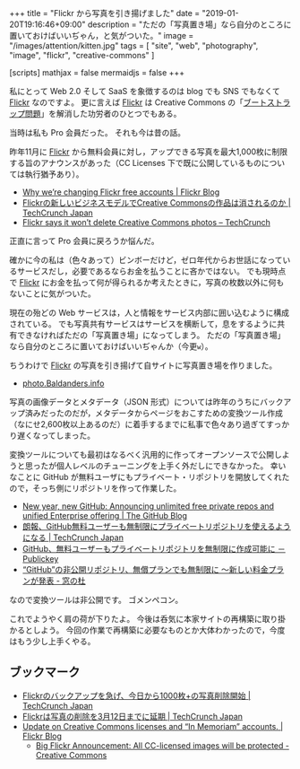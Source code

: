 +++
title = "Flickr から写真を引き揚げました"
date = "2019-01-20T19:16:46+09:00"
description = "ただの「写真置き場」なら自分のところに置いておけばいいぢゃん，と気がついた。"
image = "/images/attention/kitten.jpg"
tags = [ "site", "web", "photography", "image", "flickr", "creative-commons" ]

[scripts]
  mathjax = false
  mermaidjs = false
+++

私にとって Web 2.0 そして SaaS を象徴するのは blog でも SNS でもなくて [Flickr] なのですよ。
更に言えば [Flickr] は Creative Commons の「[ブートストラップ問題](https://mag.osdn.jp/03/09/29/0955208 "クリエイティヴ・コモンズに関する悲観的な見解 | OSDN Magazine")」を解消した功労者のひとつでもある。

当時は私も Pro 会員だった。
それも今は昔の話。

昨年11月に [Flickr] から無料会員に対し，アップできる写真を最大1,000枚に制限する旨のアナウンスがあった（CC Licenses 下で既に公開しているものについては執行猶予あり）。

- [Why we’re changing Flickr  free accounts | Flickr Blog](https://blog.flickr.net/en/2018/11/01/changing-flickr-free-accounts-1000-photos/)
- [Flickrの新しいビジネスモデルでCreative Commonsの作品は消されるのか  |  TechCrunch Japan](https://jp.techcrunch.com/2018/11/03/2018-11-02-flickrs-new-business-model-could-see-works-deleted-from-creative-commons/)
- [Flickr says it won’t delete Creative Commons photos – TechCrunch](https://techcrunch.com/2018/11/07/flickr-says-it-wont-delete-creative-commons-photos/)

正直に言って Pro 会員に戻ろうか悩んだ。

確かに今の私は（色々あって）ビンボーだけど，ゼロ年代からお世話になっているサービスだし，必要であるならお金を払うことに吝かではない。
でも現時点で [Flickr] にお金を払って何が得られるか考えたときに，写真の枚数以外に何もないことに気がついた。

現在の殆どの Web サービスは，人と情報をサービス内部に囲い込むように構成されている。
でも写真共有サービスはサービスを横断して，息をするように共有できなければただの「写真置き場」になってしまう。
ただの「写真置き場」なら自分のところに置いておけばいいぢゃんか（今更`w`）。

ちうわけで [Flickr] の写真を引き揚げて自サイトに写真置き場を作りました。

- [photo.Baldanders.info](https://photo.baldanders.info/)

写真の画像データとメタデータ（JSON 形式）については昨年のうちにバックアップ済みだったのだが，メタデータからページをおこすための変換ツール作成（なにせ2,600枚以上あるのだ）に着手するまでに私事で色々あり過ぎてすっかり遅くなってしまった。

変換ツールについても最初はなるべく汎用的に作ってオープンソースで公開しようと思ったが個人レベルのチューニングを上手く外だしにできなかった。
幸いなことに GitHub が無料ユーザにもプライベート・リポジトリを開放してくれたので，そっち側にリポジトリを作って作業した。

- [New year, new GitHub: Announcing unlimited free private repos and unified Enterprise offering | The GitHub Blog](https://blog.github.com/2019-01-07-new-year-new-github/)
- [朗報、GitHub無料ユーザーも無制限にプライベートリポジトリを使えるようになる  |  TechCrunch Japan](https://jp.techcrunch.com/2019/01/08/2019-01-07-github-free-users-now-get-unlimited-private-repositories/)
- [GitHub、無料ユーザーもプライベートリポジトリを無制限に作成可能に － Publickey](https://www.publickey1.jp/blog/19/github_4.html)
- [“GitHub”の非公開リポジトリ、無償プランでも無制限に ～新しい料金プランが発表 - 窓の杜](https://forest.watch.impress.co.jp/docs/news/1161195.html)

なので変換ツールは非公開です。
ゴメンペコン。

これでようやく肩の荷が下りたよ。
今後は呑気に本家サイトの再構築に取り掛かるとしよう。
今回の作業で再構築に必要なものとか大体わかったので，今度はもう少し上手くやる。

## ブックマーク

- [Flickrのバックアップを急げ、今日から1000枚+の写真削除開始  |  TechCrunch Japan](https://jp.techcrunch.com/2019/02/06/2019-02-05-flickr-deleting-photos-how-to-backup/)
- [Flickrは写真の削除を3月12日までに延期  |  TechCrunch Japan](https://jp.techcrunch.com/2019/02/07/2019-02-06-flickr-will-hold-off-on-deleting-photos-until-march-12th/)
- [Update on Creative Commons licenses and “In Memoriam” accounts. | Flickr Blog](https://blog.flickr.net/en/2019/03/08/update-on-creative-commons-licenses-and-in-memoriam-accounts/)
    - [Big Flickr Announcement: All CC-licensed images will be protected - Creative Commons](https://creativecommons.org/2019/03/08/flickr-announcement/?utm_source=hootsuite&utm_medium=&utm_term=&utm_content=&utm_campaign=social)

[Flickr]: https://www.flickr.com/
